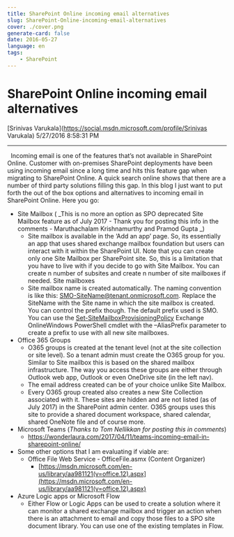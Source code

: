 ```yaml
---
title: SharePoint Online incoming email alternatives
slug: SharePoint-Online-incoming-email-alternatives
cover: ./cover.png
generate-card: false
date: 2016-05-27
language: en
tags:
    - SharePoint
---
```


  

SharePoint Online incoming email alternatives
=============================================

[Srinivas Varukala](https://social.msdn.microsoft.com/profile/Srinivas Varukala) 5/27/2016 8:58:31 PM

* * *

  Incoming email is one of the features that’s not available in SharePoint Online. Customer with on-premises SharePoint deployments have been using incoming email since a long time and hits this feature gap when migrating to SharePoint Online. A quick search online shows that there are a number of third party solutions filling this gap. In this blog I just want to put forth the out of the box options and alternatives to incoming email in SharePoint Online. Here you go:

*   Site Mailbox ( _This is no more an option as SPO deprecated Site Mailbox feature as of July 2017 - Thank you for posting this info in the comments - Maruthachalam Krishnamurthy and Pramod Gupta _)
    *   Site mailbox is available in the ‘Add an app’ page. So, its essentially an app that uses shared exchange mailbox foundation but users can interact with it within the SharePoint UI. Note that you can create only one Site Mailbox per SharePoint site. So, this is a limitation that you have to live with if you decide to go with Site Mailbox. You can create n number of subsites and create n number of site mailboxes if needed. Site mailboxes
    *   Site mailbox name is created automatically. The naming convention is like this: [SMO-SiteName@tenant.onmicrosoft.com](mailto:SMO-SiteName@tenant.onmicrosoft.com). Replace the SiteName with the Site name in which the site mailbox is created. You can control the prefix though. The default prefix used is SMO. You can use the [Set-SiteMailboxProvisioningPolicy](http://technet.microsoft.com/en-us/library/jj218624.aspx) Exchange OnlineWindows PowerShell cmdlet with the –AliasPrefix parameter to create a prefix to use with all new site mailboxes.
*   Office 365 Groups
    *   O365 groups is created at the tenant level (not at the site collection or site level). So a tenant admin must create the O365 group for you. Similar to Site mailbox this is based on the shared mailbox infrastructure. The way you access these groups are either through Outlook web app, Outlook or even OneDrive site (in the left nav).
    *   The email address created can be of your choice unlike Site Mailbox.
    *   Every O365 group created also creates a new Site Collection associated with it. These sites are hidden and are not listed (as of July 2017) in the SharePoint admin center. O365 groups uses this site to provide a shared document workspace, shared calendar, shared OneNote file and of course more.
*   Microsoft Teams (_Thanks to Tom Nellikkan for posting this in comments_)
    *   https://wonderlaura.com/2017/04/11/teams-incoming-email-in-sharepoint-online/
*   Some other options that I am evaluating if viable are:
    *   Office File Web Service - OfficeFile.asmx (Content Organizer)
        *   [https://msdn.microsoft.com/en-us/library/aa981121(v=office.12).aspx](https://msdn.microsoft.com/en-us/library/aa981121(v=office.12).aspx)
*   Azure Logic apps or Microsoft Flow
    *   Either Flow or Logic Apps can be used to create a solution where it can monitor a shared exchange mailbox and trigger an action when there is an attachment to email and copy those files to a SPO site document library. You can use one of the existing templates in Flow.